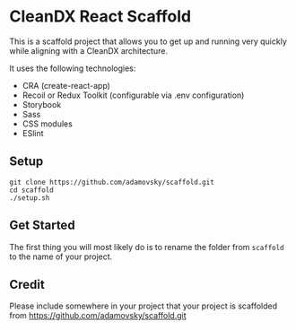 # CleanDX React Scaffold

This is a scaffold project that allows you to get up and running very quickly while aligning with a CleanDX architecture.

It uses the following technologies:

-   CRA (create-react-app)
-   Recoil or Redux Toolkit (configurable via .env configuration)
-   Storybook
-   Sass
-   CSS modules
-   ESlint

## Setup

```
git clone https://github.com/adamovsky/scaffold.git
cd scaffold
./setup.sh
```

## Get Started

The first thing you will most likely do is to rename the folder from `scaffold` to the name of your project.

## Credit

Please include somewhere in your project that your project is scaffolded from https://github.com/adamovsky/scaffold.git
